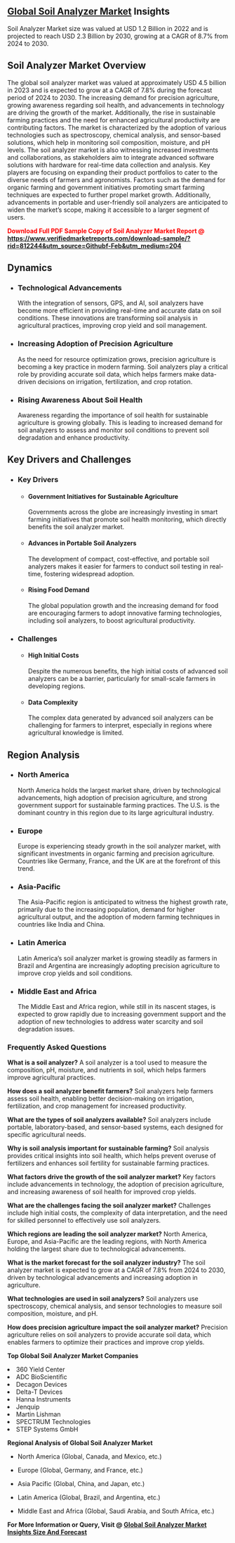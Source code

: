 <h2><a href="https://www.verifiedmarketreports.com/download-sample/?rid=812244&amp;utm_source=Githubf&amp;utm_medium=204" target="_blank">Global Soil Analyzer Market</a> Insights</h2><p>Soil Analyzer Market size was valued at USD 1.2 Billion in 2022 and is projected to reach USD 2.3 Billion by 2030, growing at a CAGR of 8.7% from 2024 to 2030.</p><p> <h2>Soil Analyzer Market Overview</h2> <p>The global soil analyzer market was valued at approximately USD 4.5 billion in 2023 and is expected to grow at a CAGR of 7.8% during the forecast period of 2024 to 2030. The increasing demand for precision agriculture, growing awareness regarding soil health, and advancements in technology are driving the growth of the market. Additionally, the rise in sustainable farming practices and the need for enhanced agricultural productivity are contributing factors. The market is characterized by the adoption of various technologies such as spectroscopy, chemical analysis, and sensor-based solutions, which help in monitoring soil composition, moisture, and pH levels. The soil analyzer market is also witnessing increased investments and collaborations, as stakeholders aim to integrate advanced software solutions with hardware for real-time data collection and analysis. Key players are focusing on expanding their product portfolios to cater to the diverse needs of farmers and agronomists. Factors such as the demand for organic farming and government initiatives promoting smart farming techniques are expected to further propel market growth. Additionally, advancements in portable and user-friendly soil analyzers are anticipated to widen the market’s scope, making it accessible to a larger segment of users.</p> <p><b><p><span class=""><span style="color: #ff0000;"><strong>Download Full PDF Sample Copy of Soil Analyzer Market Report</strong> @ </span><a href="https://www.verifiedmarketreports.com/download-sample/?rid=812244&amp;utm_source=Githubf-Feb&amp;utm_medium=204" target="_blank">https://www.verifiedmarketreports.com/download-sample/?rid=812244&amp;utm_source=Githubf-Feb&amp;utm_medium=204</a></span></p></b></p> <h2>Dynamics</h2> <ul> <li><h3>Technological Advancements</h3> With the integration of sensors, GPS, and AI, soil analyzers have become more efficient in providing real-time and accurate data on soil conditions. These innovations are transforming soil analysis in agricultural practices, improving crop yield and soil management.</li> <li><h3>Increasing Adoption of Precision Agriculture</h3> As the need for resource optimization grows, precision agriculture is becoming a key practice in modern farming. Soil analyzers play a critical role by providing accurate soil data, which helps farmers make data-driven decisions on irrigation, fertilization, and crop rotation.</li> <li><h3>Rising Awareness About Soil Health</h3> Awareness regarding the importance of soil health for sustainable agriculture is growing globally. This is leading to increased demand for soil analyzers to assess and monitor soil conditions to prevent soil degradation and enhance productivity.</li> </ul> <h2>Key Drivers and Challenges</h2> <ul> <li><h3>Key Drivers</h3> <ul> <li><h4>Government Initiatives for Sustainable Agriculture</h4> Governments across the globe are increasingly investing in smart farming initiatives that promote soil health monitoring, which directly benefits the soil analyzer market.</li> <li><h4>Advances in Portable Soil Analyzers</h4> The development of compact, cost-effective, and portable soil analyzers makes it easier for farmers to conduct soil testing in real-time, fostering widespread adoption.</li> <li><h4>Rising Food Demand</h4> The global population growth and the increasing demand for food are encouraging farmers to adopt innovative farming technologies, including soil analyzers, to boost agricultural productivity.</li> </ul> </li> <li><h3>Challenges</h3> <ul> <li><h4>High Initial Costs</h4> Despite the numerous benefits, the high initial costs of advanced soil analyzers can be a barrier, particularly for small-scale farmers in developing regions.</li> <li><h4>Data Complexity</h4> The complex data generated by advanced soil analyzers can be challenging for farmers to interpret, especially in regions where agricultural knowledge is limited.</li> </ul> </li> </ul> <h2>Region Analysis</h2> <ul> <li><h3>North America</h3> North America holds the largest market share, driven by technological advancements, high adoption of precision agriculture, and strong government support for sustainable farming practices. The U.S. is the dominant country in this region due to its large agricultural industry.</li> <li><h3>Europe</h3> Europe is experiencing steady growth in the soil analyzer market, with significant investments in organic farming and precision agriculture. Countries like Germany, France, and the UK are at the forefront of this trend.</li> <li><h3>Asia-Pacific</h3> The Asia-Pacific region is anticipated to witness the highest growth rate, primarily due to the increasing population, demand for higher agricultural output, and the adoption of modern farming techniques in countries like India and China.</li> <li><h3>Latin America</h3> Latin America’s soil analyzer market is growing steadily as farmers in Brazil and Argentina are increasingly adopting precision agriculture to improve crop yields and soil conditions.</li> <li><h3>Middle East and Africa</h3> The Middle East and Africa region, while still in its nascent stages, is expected to grow rapidly due to increasing government support and the adoption of new technologies to address water scarcity and soil degradation issues.</li> </ul> <h3>Frequently Asked Questions</h3> <p><b>What is a soil analyzer?</b> A soil analyzer is a tool used to measure the composition, pH, moisture, and nutrients in soil, which helps farmers improve agricultural practices.</p> <p><b>How does a soil analyzer benefit farmers?</b> Soil analyzers help farmers assess soil health, enabling better decision-making on irrigation, fertilization, and crop management for increased productivity.</p> <p><b>What are the types of soil analyzers available?</b> Soil analyzers include portable, laboratory-based, and sensor-based systems, each designed for specific agricultural needs.</p> <p><b>Why is soil analysis important for sustainable farming?</b> Soil analysis provides critical insights into soil health, which helps prevent overuse of fertilizers and enhances soil fertility for sustainable farming practices.</p> <p><b>What factors drive the growth of the soil analyzer market?</b> Key factors include advancements in technology, the adoption of precision agriculture, and increasing awareness of soil health for improved crop yields.</p> <p><b>What are the challenges facing the soil analyzer market?</b> Challenges include high initial costs, the complexity of data interpretation, and the need for skilled personnel to effectively use soil analyzers.</p> <p><b>Which regions are leading the soil analyzer market?</b> North America, Europe, and Asia-Pacific are the leading regions, with North America holding the largest share due to technological advancements.</p> <p><b>What is the market forecast for the soil analyzer industry?</b> The soil analyzer market is expected to grow at a CAGR of 7.8% from 2024 to 2030, driven by technological advancements and increasing adoption in agriculture.</p> <p><b>What technologies are used in soil analyzers?</b> Soil analyzers use spectroscopy, chemical analysis, and sensor technologies to measure soil composition, moisture, and pH.</p> <p><b>How does precision agriculture impact the soil analyzer market?</b> Precision agriculture relies on soil analyzers to provide accurate soil data, which enables farmers to optimize their practices and improve crop yields.</p> </p><p><strong>Top Global Soil Analyzer Market Companies</strong></p><div data-test-id=""><p><li>360 Yield Center</li><li> ADC BioScientific</li><li> Decagon Devices</li><li> Delta-T Devices</li><li> Hanna Instruments</li><li> Jenquip</li><li> Martin Lishman</li><li> SPECTRUM Technologies</li><li> STEP Systems GmbH</li></p><div><strong>Regional Analysis of&nbsp;Global Soil Analyzer Market</strong></div><ul><li dir="ltr"><p dir="ltr">North America&nbsp;(Global, Canada, and Mexico, etc.)</p></li><li dir="ltr"><p dir="ltr">Europe (Global, Germany, and France, etc.)</p></li><li dir="ltr"><p dir="ltr">Asia Pacific&nbsp;(Global, China, and Japan, etc.)</p></li><li dir="ltr"><p dir="ltr">Latin America&nbsp;(Global, Brazil, and Argentina, etc.)</p></li><li dir="ltr">Middle East and Africa&nbsp;(Global, Saudi Arabia, and South Africa, etc.)</li></ul><p><strong>For More Information or Query, Visit @&nbsp;</strong><strong><a href="https://www.verifiedmarketreports.com/product/soil-analyzer-market/?utm_source=Githubf&amp;utm_medium=204" target="_blank">Global Soil Analyzer Market Insights Size And Forecast</a></strong></p></div>
